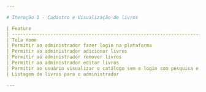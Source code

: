 ```yaml
---

# Iteração 1 - Cadastro e Visualização de livros

| Feature                                                                        | Autor     | Revisor  |
| ------------------------------------------------------------------------------ | --------- |--------- |
| Tela Home                                                                      | Guilherme |  Ítalo  |
| Permitir ao administrador fazer login na plataforma                            | Ítalo     |  Marcos  |
| Permitir ao administrador adicionar livros                                     | Marcos    |  Luiz   |
| Permitir ao administrador remover livros                                       | Luiz      | Jhennifer|
| Permitir ao administrador editar livros                                        | Jhennifer |  Guilherme|
| Permitir ao usuário visualizar o catálogo sem o login com pesquisa e filtragem | Ítalo     |  Marcos |
| Listagem de livros para o administrador                                        | Guilherme |   Ítalo |

---
```

